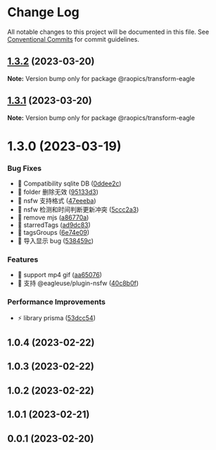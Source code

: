# Change Log

All notable changes to this project will be documented in this file.
See [Conventional Commits](https://conventionalcommits.org) for commit guidelines.

## [1.3.2](https://github.com/rao-pics/core/compare/@raopics/transform-eagle@1.3.1...@raopics/transform-eagle@1.3.2) (2023-03-20)

**Note:** Version bump only for package @raopics/transform-eagle

## [1.3.1](https://github.com/rao-pics/core/compare/@raopics/transform-eagle@1.3.0...@raopics/transform-eagle@1.3.1) (2023-03-20)

**Note:** Version bump only for package @raopics/transform-eagle

# 1.3.0 (2023-03-19)

### Bug Fixes

- 🐛 Compatibility sqlite DB ([0ddee2c](https://github.com/rao-pics/core/commit/0ddee2c67feda522d7d13b4b1c68c354f8a9515e))
- 🐛 folder 删除无效 ([95133d3](https://github.com/rao-pics/core/commit/95133d3d2d5a283d4966c926abcc5e32a170ff1d))
- 🐛 nsfw 支持格式 ([47eeeba](https://github.com/rao-pics/core/commit/47eeeba5f6fc16474cb055d8139787d249863a30))
- 🐛 nsfw 检测和时间判断更新冲突 ([5ccc2a3](https://github.com/rao-pics/core/commit/5ccc2a3b161a3e81475c1818c3ed3758d4c2f760))
- 🐛 remove mjs ([a86770a](https://github.com/rao-pics/core/commit/a86770a9403645710b89c770e6211978fccae351))
- 🐛 starredTags ([ad9dc83](https://github.com/rao-pics/core/commit/ad9dc83a1ab0d7608606bdcc8bc3cbb117e0d855))
- 🐛 tagsGroups ([6e74e09](https://github.com/rao-pics/core/commit/6e74e0974d324155007bfa851c05a40957802763))
- 🐛 导入显示 bug ([538459c](https://github.com/rao-pics/core/commit/538459c96b2eebca19c54c37723b47e94bf5d853))

### Features

- 🎸 support mp4 gif ([aa65076](https://github.com/rao-pics/core/commit/aa65076d66eb46c605b5d95a0ab729b790793f32))
- 🎸 支持 @eagleuse/plugin-nsfw ([40c8b0f](https://github.com/rao-pics/core/commit/40c8b0fba49c5a79b28b4da2a22265bdef3514cb))

### Performance Improvements

- ⚡️ library prisma ([53dcc54](https://github.com/rao-pics/core/commit/53dcc54bd1490010f543de034a2e9528ecffe471))

## 1.0.4 (2023-02-22)

## 1.0.3 (2023-02-22)

## 1.0.2 (2023-02-22)

## 1.0.1 (2023-02-21)

## 0.0.1 (2023-02-20)
